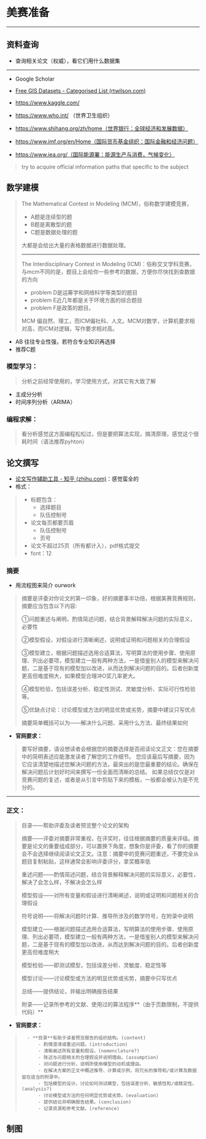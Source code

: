 # 美赛准备

****

## 资料查询

* 查询相关论文（权威），看它们用什么数据集

****

* Google Scholar
* [Free GIS Datasets - Categorised List (rtwilson.com)](https://freegisdata.rtwilson.com/)
* https://www.kaggle.com/

* https://www.who.int/ （世界卫生组织）
* https://www.shihang.org/zh/home（世界银行：全球经济和发展数据）
* https://www.imf.org/en/Home（国际货币基金组织：国际金融和经济问题）
* https://www.iea.org/（国际能源署：能源生产与消费，气候变化）

> try to acquire official information paths that specific to the subject 

## 数学建模

> The Mathematical Contest in Modeling (MCM)，俗称数学建模竞赛，
>
> * A题是连续型的题
> * B题是离散型的题
> * C题是数据处理的题
>
>  大都是会给出大量的表格数据进行数据处理。
>
> ****
>
> The Interdisciplinary Contest in Modeling (ICM)：俗称交叉学科竞赛，与mcm不同的是，题目上会给你一些参考的数据，方便你尽快找到查数据的方向
>
> * problem D是运筹学和网络科学等类型的题目
> * problem E近几年都是关于环境方面的综合题目
> * problem F是政策的题目。
>
> MCM 偏自然、理工，而ICM偏社科、人文。MCM对数学，计算机要求相对高，而ICM对逻辑，写作要求相对高。
> 

* AB 往往专业性强，若符合专业知识再选择
* 推荐C题

### 模型学习：

> 分析之前经常使用的，学习使用方式，对其它有大致了解

* 主成分分析
* 时间序列分析（ARIMA）

### 编程求解：

> 看分析感觉这方面编程松松过，但是要把算法实现，搞清原理，感觉这个很耗时间（语法推荐pyhton）

## 论文撰写

* [论文写作辅助工具 - 知乎 (zhihu.com)](https://zhuanlan.zhihu.com/p/165945296)：感觉蛮全的
* 格式：

> * 标题包含：
>   * 选择题目
>   * 队伍控制号
> * 论文每页都要页眉
>   * 队伍控制号
>   * 页号
> * 论文不超过25页（所有都计入），pdf格式提交
> * font：12

### 摘要

* 用流程图来简介 ourwork

> 摘要是评委对你论文的第一印象，好的摘要事半功倍，根据美赛竞赛规则，摘要应当包含以下内容:
>
> ①问题重述与阐明，酌情简述问题，结合背景解释解决问题的实际意义，必要性
>
> ②模型假设，对假设进行清晰阐述，说明或证明和问题相关的合理假设
>
> ③模型建立，根据问题描述选用合适算法，写明算法的使用步骤、使用原理、列出必要项，模型建立一般有两种方法，一是借鉴别人的模型来解决问题，二是基于现有的模型加以改进，从而达到解决问题的目的。后者创新度更高但难度稍大，如果模型合理冲O奖几率更大。
>
> ④模型检验，包括误差分析、稳定性测试、灵敏度分析、实际可行性检验等。
>
> ⑤优缺点讨论：讨论模型或方法的明显优势或劣势，摘要中建议只写优点
>
> 摘要简单概括可以为——解决什么问题、采用什么方法、最终结果如何

* **官网要求：**

> 要写好摘要，请设想读者会根据您的摘要选择是否阅读论文正文：您在摘要中的简明表述应能激发读者了解您的工作细节。
> 您应该最后写摘要，因为它应该清楚地描述您解决问题的方法，最突出的是您最重要的结论。确保在解决问题后计划好时间来撰写一份全面而清晰的总结。
> 如果总结仅仅是对竞赛问题的复述，或者是从引言中剪贴下来的模板，一般都会被认为是不充分的。

****

### 正文：

> 目录——帮助评委及读者预览整个论文的架构
>
> 摘要——评委对摘要非常重视，在评奖时，往往根据摘要的质量来评级。摘要是论文的重要组成部分，可以置换下角度，想象你是评委，看了你的摘要会不会选择继续阅读论文正文。注意：摘要中的竞赛问题重述，不要完全从题目复制粘贴，这样通常会影响评委评分，拿奖概率低
>
> 重述问题——酌情简述问题，结合背景解释解决问题的实际意义，必要性，解决了会怎么样，不解决会怎么样
>
> 模型假设——对所有变量和假设进行清晰阐述，说明或证明和问题相关的合理假设
>
> 符号说明——将解决问题时计算、推导所涉及的数学符号，在附录中说明
>
> 模型建立——根据问题描述选用合适算法，写明算法的使用步骤、使用原理、列出必要项，模型建立一般有两种方法，一是借鉴别人的模型来解决问题，二是基于现有的模型加以改进，从而达到解决问题的目的。后者创新度更高但难度稍大
>
> 模型检验——即测试模型，包括误差分析、灵敏度、稳定性等
>
> 模型讨论——讨论模型或方法的明显优势或劣势，摘要中只写优点
>
> 总结——提供结论，并输出明确报告结果
>
> 附录——记录所参考的文献、使用过的算法程序**（由于页数限制，不提供代码）**

* **官网要求：**

> 	    - **目录**有助于读者预览报告的组织结构。(content)
>           - 酌情澄清或重述问题。(introduction)
>           - 清晰阐述所有变量和假设。(nomenclature?)
>           - 陈述与问题相关的合理假设并说明理由。(assumption)
>           - 对问题进行分析，说明所使用模型的动机或理由。
>           - 在解决方案的正文中概述推导、计算或示例，将冗长的推导和/或计算及数据留在适当的附录中。
>           - 包括模型的设计。讨论如何测试模型，包括误差分析、敏感性和/或稳定性。(analysis?)
>           - 讨论模型或方法的任何明显优势或劣势。(evaluation)
>           - 提供结论并明确报告结果。(conclusion)
>           - 记录资源和参考文献。(reference)

## 制图



